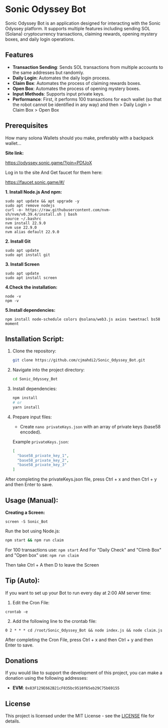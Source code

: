 # Sonic Odyssey Bot

Sonic Odyssey Bot is an application designed for interacting with the Sonic Odyssey platform. It supports multiple features including sending SOL (Solana) cryptocurrency transactions, claiming rewards, opening mystery boxes, and daily login operations.

## Features

- **Transaction Sending**: Sends SOL transactions from multiple accounts to the same addresses but randomly.
- **Daily Login**: Automates the daily login process.
- **Claim Box**: Automates the process of claiming rewards boxes.
- **Open Box**: Automates the process of opening mystery boxes.
- **Input Methods**: Supports input private keys.
- **Performance**: First, it performs 100 transactions for each wallet (so that the robot cannot be identified in any way) and then > Daily Login > Claim Box > Open Box

## Prerequisites

How many solona Wallets should you make, preferably with a backpack wallet...
 
**Site link:**

https://odyssey.sonic.game/?join=PDfJoX

Log in to the site And Get faucet for them here:

https://faucet.sonic.game/#/

**1. Install Node.js And npm:**
```
sudo apt update && apt upgrade -y
sudo apt remove nodejs
curl -o- https://raw.githubusercontent.com/nvm-sh/nvm/v0.39.4/install.sh | bash
source ~/.bashrc
nvm install 22.9.0
nvm use 22.9.0
nvm alias default 22.9.0
```
**2. Install Git**
```
sudo apt update
sudo apt install git
```
**3. Install Screen**
```
sudo apt update
sudo apt install screen
```
**4.Check the installation:**
```
node -v
npm -v
```
**5.Install dependencies:**
```
npm install node-schedule colors @solana/web3.js axios tweetnacl bs58 moment
```

## Installation Script:

1. Clone the repository:

   ```bash
   git clone https://github.com/cjmahdi2/Sonic_Odyssey_Bot.git
   ```

2. Navigate into the project directory:

   ```bash
   cd Sonic_Odyssey_Bot
   ```

3. Install dependencies:

   ```bash
   npm install
   # or
   yarn install
   ```

4. Prepare input files:

   - Create `nano privateKeys.json` with an array of private keys (base58 encoded).


   Example `privateKeys.json`:
   ```json
   [
     "base58_private_key_1",
     "base58_private_key_2",
     "base58_private_key_3"
   ]
   ```
After completing the privateKeys.json file, press Ctrl + x and then Ctrl + y and then Enter to save.

## Usage (Manual):

**Creating a Screen:**
```
screen -S Sonic_Bot
```
Run the bot using Node.js:

```bash
npm start && npm run claim
```

For 100 transactions use: `npm start` And For "Daily Check" and "Climb Box" and "Open box" use: `npm run claim`

Then take Ctrl + A then D to leave the Screen

## Tip (Auto):
If you want to set up your Bot to run every day at 2:00 AM server time:

1. Edit the Cron File:
```
crontab -e
```
2. Add the following line to the crontab file:
```
0 2 * * * cd /root/Sonic_Odyssey_Bot && node index.js && node claim.js
```
After completing the Cron File, press Ctrl + x and then Ctrl + y and then Enter to save.

## Donations

If you would like to support the development of this project, you can make a donation using the following addresses:

- **EVM**: `0x83F129E662B21cF035bc9510f65eb29C75b69155`


## License

This project is licensed under the MIT License - see the [LICENSE](LICENSE) file for details.

